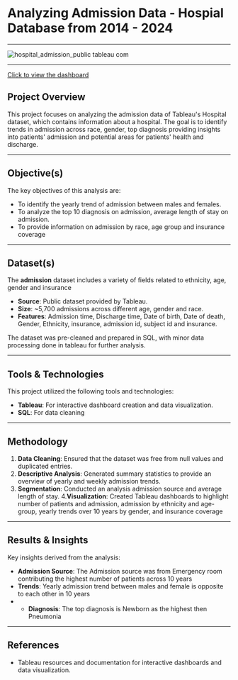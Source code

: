 # Analyzing Admission Data - Hospial Database from 2014 - 2024

---
![hospital_admission_public tableau com](https://github.com/user-attachments/assets/df3a00c7-34d5-4a4f-bbea-7b4f9e419c88)

---
[Click to view the dashboard](https://public.tableau.com/app/profile/jocelyn.aibangbee/viz/Tableau_project_17296645632080/Dash-Hosp)

## Project Overview

This project focuses on analyzing the admission data of Tableau's Hospital dataset, which contains information about a hospital. The goal is to identify trends in admission across race, gender, top diagnosis providing insights into patients' admission and potential areas for patients' health and discharge.

---

## Objective(s)

The key objectives of this analysis are:
- To identify the yearly trend of admission between males and females.
- To analyze the top 10 diagnosis on admission, average length of stay on admission.
- To provide information on admission by race, age group and insurance coverage
---
## Dataset(s)

The **admission** dataset includes a variety of fields related to ethnicity, age, gender and insurance
- **Source**: Public dataset provided by Tableau.
- **Size**: ~5,700 admissions across different age, gender and race.
- **Features**: Admission time, Discharge time, Date of birth, Date of death, Gender, Ethnicity, insurance, admission id, subject id and insurance.

The dataset was pre-cleaned and prepared in SQL, with minor data processing done in tableau for further analysis.

---

## Tools & Technologies

This project utilized the following tools and technologies:
- **Tableau**: For interactive dashboard creation and data visualization.
- **SQL**: For data cleaning

---

## Methodology

1. **Data Cleaning**: Ensured that the dataset was free from null values and duplicated entries. 
2. **Descriptive Analysis**: Generated summary statistics to provide an overview of yearly and weekly admission trends.
3. **Segmentation**: Conducted an analysis admission source and average length of stay.
4.**Visualization**: Created Tableau dashboards to highlight number of patients and admission, admission by ethnicity and age-group, yearly trends over 10 years by gender, and insurance coverage

---

## Results & Insights

Key insights derived from the analysis:
- **Admission Source**: The Admission source was from Emergency room contributing the highest number of patients across 10 years
- **Trends**: Yearly admission trend between males and female is opposite to each other in 10 years
- - **Diagnosis**: The top diagnosis is Newborn as the highest then Pneumonia

---

## References
- Tableau resources and documentation for interactive dashboards and data visualization.

